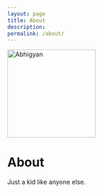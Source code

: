 ```yaml
---
layout: page
title: About
description: 
permalink: /about/
---
```


<img class="img-rounded" src="/blog/assets/img/uploads/profile.png" alt="Abhigyan" width="200">

# About

Just a kid like anyone else.
